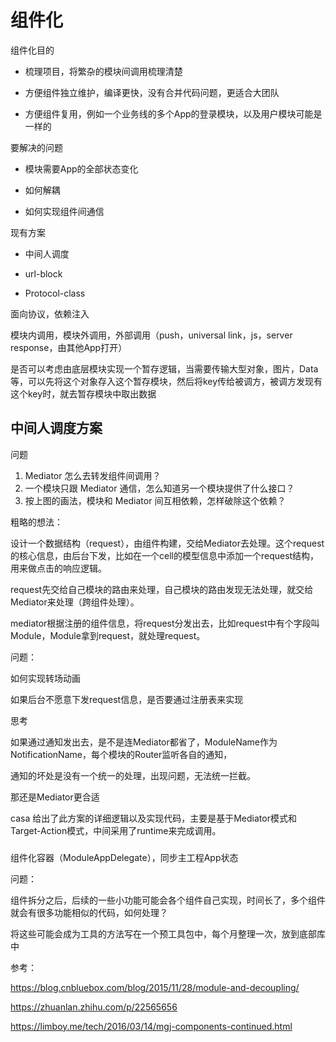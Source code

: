 # 组件化

组件化目的

* 梳理项目，将繁杂的模块间调用梳理清楚

* 方便组件独立维护，编译更快，没有合并代码问题，更适合大团队

* 方便组件复用，例如一个业务线的多个App的登录模块，以及用户模块可能是一样的





要解决的问题

* 模块需要App的全部状态变化

* 如何解耦

* 如何实现组件间通信



现有方案

* 中间人调度

* url-block

* Protocol-class



面向协议，依赖注入

模块内调用，模块外调用，外部调用（push，universal link，js，server response，由其他App打开）



是否可以考虑由底层模块实现一个暂存逻辑，当需要传输大型对象，图片，Data等，可以先将这个对象存入这个暂存模块，然后将key传给被调方，被调方发现有这个key时，就去暂存模块中取出数据

## 中间人调度方案

问题

1. Mediator 怎么去转发组件间调用？
2. 一个模块只跟 Mediator 通信，怎么知道另一个模块提供了什么接口？
3. 按上图的画法，模块和 Mediator 间互相依赖，怎样破除这个依赖？

粗略的想法：

设计一个数据结构（request），由组件构建，交给Mediator去处理。这个request的核心信息，由后台下发，比如在一个cell的模型信息中添加一个request结构，用来做点击的响应逻辑。

request先交给自己模块的路由来处理，自己模块的路由发现无法处理，就交给Mediator来处理（跨组件处理）。

mediator根据注册的组件信息，将request分发出去，比如request中有个字段叫Module，Module拿到request，就处理request。

问题：

如何实现转场动画

如果后台不愿意下发request信息，是否要通过注册表来实现

思考

如果通过通知发出去，是不是连Mediator都省了，ModuleName作为NotificationName，每个模块的Router监听各自的通知，

通知的坏处是没有一个统一的处理，出现问题，无法统一拦截。

那还是Mediator更合适



casa 给出了此方案的详细逻辑以及实现代码，主要是基于Mediator模式和Target-Action模式，中间采用了runtime来完成调用。

###



组件化容器（ModuleAppDelegate），同步主工程App状态

问题：

组件拆分之后，后续的一些小功能可能会各个组件自己实现，时间长了，多个组件就会有很多功能相似的代码，如何处理？

将这些可能会成为工具的方法写在一个预工具包中，每个月整理一次，放到底部库中





参考：

<https://blog.cnbluebox.com/blog/2015/11/28/module-and-decoupling/>

<https://zhuanlan.zhihu.com/p/22565656>

<https://limboy.me/tech/2016/03/14/mgj-components-continued.html>